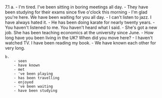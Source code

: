 7.1
    a.
        - I'm tired. I've been sitting in boring meetings all day.
        - They have been studying for their exams since five o'clock this morning
        - I'm glad you're here. We have been waiting for you all day.
        - I can't listen to jazz. I have always hated it.
        - He has been doing karate for nearly twenty years.
        - You haven't listened to me. You haven't heard what I said.
        - She's got a new job. She has been teaching economics at the university since June.
        - How long have you been living in the UK? When did you move here?
        - I haven't watched TV. I have been reading my book.
        - We have known each other for very long.

    b.
        - seen
        - have known
        - met
        - 've been playing
        - has been travelling
        - enjoyed
        - 've been waiting
        - have been studying

